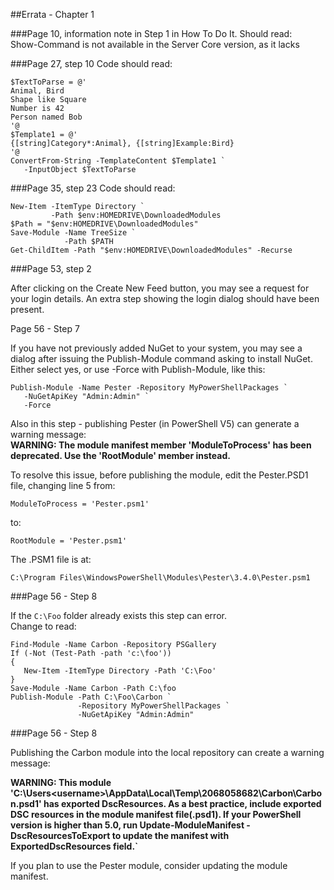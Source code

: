 ##Errata - Chapter 1

###Page 10, information note in Step 1 in How To Do It. 
Should read:  
Show-Command is not available in the Server Core version, as it lacks

###Page 27, step 10 
Code should read:
    
    $TextToParse = @'
    Animal, Bird
    Shape like Square
    Number is 42
    Person named Bob
    '@
    $Template1 = @'
    {[string]Category*:Animal}, {[string]Example:Bird}
    '@
    ConvertFrom-String -TemplateContent $Template1 `
       -InputObject $TextToParse

###Page 35, step 23 
Code should read:

    New-Item -ItemType Directory `
             -Path $env:HOMEDRIVE\DownloadedModules
    $Path = "$env:HOMEDRIVE\DownloadedModules"
    Save-Module -Name TreeSize `
                -Path $PATH
    Get-ChildItem -Path "$env:HOMEDRIVE\DownloadedModules" -Recurse

###Page 53, step 2

After clicking on the Create New Feed button, you may see a request for your login details. An extra step showing the login dialog should have been present.

Page 56 - Step 7

If you have not previously added NuGet to your system, you may see a dialog after issuing the Publish-Module command asking to install NuGet. Either select yes, or use -Force with Publish-Module, like this:

    Publish-Module -Name Pester -Repository MyPowerShellPackages `
       -NuGetApiKey "Admin:Admin" `
       -Force
Also in this step - publishing Pester (in PowerShell V5) can generate a warning message:  
**WARNING: The module manifest member 'ModuleToProcess' has been deprecated. Use the 'RootModule' member instead.**

To resolve this issue, before publishing the module, edit the Pester.PSD1 file, changing line 5 from:

    ModuleToProcess = 'Pester.psm1'

to:
    
    RootModule = 'Pester.psm1'

The .PSM1 file is at:

    C:\Program Files\WindowsPowerShell\Modules\Pester\3.4.0\Pester.psm1

###Page 56 - Step 8

If the `C:\Foo` folder already exists this step can error.  
Change to read:

    Find-Module -Name Carbon -Repository PSGallery
    If (-Not (Test-Path -path 'c:\foo'))
    {
       New-Item -ItemType Directory -Path 'C:\Foo'
    }
    Save-Module -Name Carbon -Path C:\foo
    Publish-Module -Path C:\Foo\Carbon `
                   -Repository MyPowerShellPackages `
                   -NuGetApiKey "Admin:Admin"
    
###Page 56 - Step 8

Publishing the Carbon module into the local repository can create a warning message:

**WARNING: This module 'C:\Users\<username>\AppData\Local\Temp\2068058682\Carbon\Carbon.psd1' has exported
DscResources. As a best practice, include exported DSC resources in the module manifest
file(.psd1). If your PowerShell version is higher than 5.0, run Update-ModuleManifest -DscResourcesToExport to update the manifest with ExportedDscResources field.`**

If you plan to use the Pester module, consider updating the module manifest.

